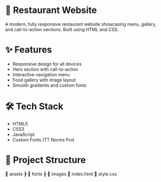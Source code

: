 # 🍴 Restaurant Website
A modern, fully responsive restaurant website showcasing menu, gallery, and call-to-action sections. Built using HTML and CSS.

# ✨ Features
- Responsive design for all devices
- Hero section with call-to-action
- Interactive navigation menu
- Food gallery with image layout
- Smooth gradients and custom fonts

# 🛠 Tech Stack
- HTML5
- CSS3
- JavaScript
- Custom Fonts (TT Norms Pro)

# 📂 Project Structure
📁 assets
 ┣ 📁 fonts
 ┣ 📁 images
📄 index.html
📄 style.css
